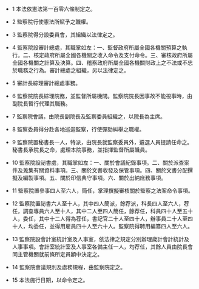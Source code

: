 * 1 本法依憲法第一百零六條制定之。

* 2 監察院行使憲法所賦予之職權。

* 3 監察院得分設委員會，其組織以法律定之。

* 4 監察院設審計總處，其職掌如左：一、監督政府所屬全國各機關預算之執行。二、核定政府所屬全國各機關之收入命令及支付命令。三、審核政府所屬全國各機關之計算及決算。四、稽察政府所屬全國各機關財政上之不法或不忠於職務之行為。審計總處之組織，另以法律定之。

* 5 審計長綜理審計總處事務。

* 6 監察院院長綜理院務，並監督所屬機關。監察院院長因事故不能視事時，由副院長暫行代理其職務。

* 7 監察院會議，由院長副院長及監察委員組織之，以院長為主席。

* 8 監察委員得分赴各地巡迴監察，行使彈劾糾舉之職權。

* 9 監察院置秘書長一人，特派，由院長就監察委員外，遴選人員提請任命之。秘書長承院長之命，處理本院事務，並指揮監督所屬職員。

* 10 監察院設祕書處，其職掌如左：一、關於會議紀錄事項。二、關於派查案件及蒐集有關資料事項。三、關於文書收發及保管事項。四、關於文書分配撰擬及編製事項。五、關於印信典守事項。六、關於出納庶務事項。

* 11 監察院置參事四人至六人，簡任，掌理撰擬審核關於監察之法案命令事項。

* 12 監察院置祕書六人至十人，其中四人簡派，餘荐派，科長四人至六人，荐任，調查專員六人至十人，其中二人至四人簡任，餘荐任，科員四十人至五十人，委任，其中十二人得為荐任，書記官二十人至四十人，辦事員二十人至四十人，均委任，並得用雇員四十人至六十人。監察院得聘用編纂四人至六人。

* 13 監察院設會計室統計室及人事室，依法律之規定分別辦理歲計會計統計及人事事項。會計室統計室及人事室各備主任一人，均荐任，其餘人員由院長會同主管機關就前條所定員額中決定之。

* 14 監察院會議規則及處務規程，由監察院定之。

* 15 本法施行日期，以命令定之。

